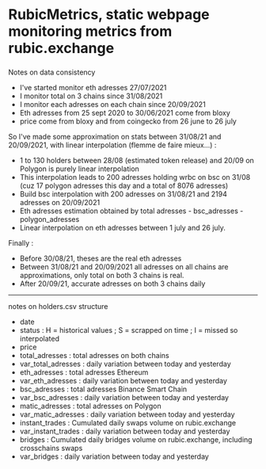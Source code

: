 # RubicMetrics, static webpage monitoring metrics from rubic.exchange

### 


Notes on data consistency

* I've started monitor eth adresses 27/07/2021
* I monitor total on 3 chains since 31/08/2021
* I monitor each adresses on each chain since 20/09/2021
* Eth adresses from 25 sept 2020 to 30/06/2021 come from bloxy
* price come from bloxy and from coingecko from 26 june to 26 july

So I've made some approximation on stats between 31/08/21 and 20/09/2021, with linear interpolation (flemme de faire mieux...) :
* 1 to 130 holders between 28/08 (estimated token release) and 20/09 on Polygon is purely linear interpolation
* This interpolation leads to 200 adresses holding wrbc on bsc on 31/08 (cuz 17 polygon adresses this day and a total of 8076 adresses)
* Build bsc interpolation with 200 adresses on 31/08/21 and 2194 adresses on 20/09/2021
* Eth adresses estimation obtained by total adresses - bsc_adresses - polygon_adresses
* Linear interpolation on eth adresses between 1 july and 26 july.

Finally :
* Before 30/08/21, theses are the real eth adresses
* Between 31/08/21 and 20/09/2021 all adresses on all chains are approximations, only total on both 3 chains is real.
* After 20/09/21, accurate adresses on both 3 chains daily

-----------------

notes on holders.csv structure

* date
* status : H = historical values ; S = scrapped on time ; I = missed so interpolated
* price
* total_adresses : total adresses on both chains
* var_total_adresses : daily variation between today and yesterday
* eth_adresses : total adresses Ethereum
* var_eth_adresses : daily variation between today and yesterday
* bsc_adresses : total adresses Binance Smart Chain
* var_bsc_adresses : daily variation between today and yesterday
* matic_adresses : total adresses on Polygon
* var_matic_adresses : daily variation between today and yesterday
* instant_trades : Cumulated daily swaps volume on rubic.exchange
* var_instant_trades : daily variation between today and yesterday
* bridges : Cumulated daily bridges volume on rubic.exchange, including crosschains swaps
* var_bridges : daily variation between today and yesterday



